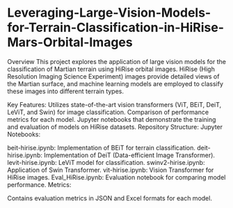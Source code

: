 # Leveraging-Large-Vision-Models-for-Terrain-Classification-in-HiRise-Mars-Orbital-Images
Overview
This project explores the application of large vision models for the classification of Martian terrain using HiRise orbital images. HiRise (High Resolution Imaging Science Experiment) images provide detailed views of the Martian surface, and machine learning models are employed to classify these images into different terrain types.

Key Features:
Utilizes state-of-the-art vision transformers (ViT, BEiT, DeiT, LeViT, and Swin) for image classification.
Comparison of performance metrics for each model.
Jupyter notebooks that demonstrate the training and evaluation of models on HiRise datasets.
Repository Structure:
Jupyter Notebooks:

beit-hirise.ipynb: Implementation of BEiT for terrain classification.
deit-hirise.ipynb: Implementation of DeiT (Data-efficient Image Transformer).
levit-hirise.ipynb: LeViT model for classification.
swinv2-hirise.ipynb: Application of Swin Transformer.
vit-hirise.ipynb: Vision Transformer for HiRise images.
Eval_HiRise.ipynb: Evaluation notebook for comparing model performance.
Metrics:

Contains evaluation metrics in JSON and Excel formats for each model.
